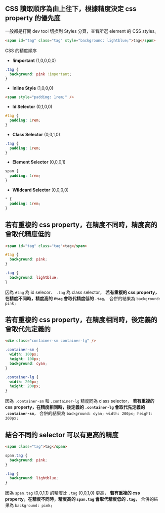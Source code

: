 ## CSS 讀取順序為由上往下，根據精度決定 css property 的優先度

一般都是打開 dev tool 切換到 Styles 分頁，查看所選 element 的 CSS styles。

```html
<span id="tag" class="tag" style="background: lightblue;">tag</span>
```

CSS 的精度順序

- **!important** (1,0,0,0,0)

```css
.tag {
  background: pink !important;
}
```

- **Inline Style** (1,0,0,0)

```html
<span style="padding: 1rem;" />
```

- **Id Selector** (0,1,0,0)

```css
#tag {
  padding: 1rem;
}
```

- **Class Selector** (0,0,1,0)

```css
.tag {
  padding: 1rem;
}
```

- **Element Selector** (0,0,0,1)

```css
span {
  padding: 1rem;
}
```

- **Wildcard Selector** (0,0,0,0)

```css
* {
  padding: 1rem;
}
```

## 若有重複的 css property，在精度不同時，精度高的會取代精度低的

```html
<span id="tag" class="tag">tag</span>
```

```css
#tag {
  background: pink;
}

.tag {
  background: lightblue;
}
```

因為 `#tag` 為 id selecor、 `.tag` 為 class selector，
**若有重複的 css property，在精度不同時，精度高的 `#tag` 會取代精度低的 `.tag`**，
合併的結果為 `background: pink;`

## 若有重複的 css property，在精度相同時，後定義的會取代先定義的

```html
<div class="container-sm container-lg" />
```

```css
.container-sm {
  width: 100px;
  height: 100px;
  background: cyan;
}

.container-lg {
  width: 200px;
  height: 200px;
}
```

因為 `.container-sm` 和 `.container-lg` 精度同為 class selector，
**若有重複的 css property，在精度相同時，後定義的 `.container-lg` 會取代先定義的 `.container-sm`**，
合併的結果為 `background: cyan; width: 200px; height: 200px;`

## 結合不同的 selector 可以有更高的精度

```html
<span class="tag">tag</span>
```

```css
span.tag {
  background: pink;
}

.tag {
  background: lightblue;
}
```

因為 `span.tag` (0,0,1,1) 的精度比 `.tag` (0,0,1,0) 更高，
**若有重複的 css property，在精度不同時，精度高的 `span.tag` 會取代精度低的 `.tag`**，
合併的結果為 `background: pink;`
